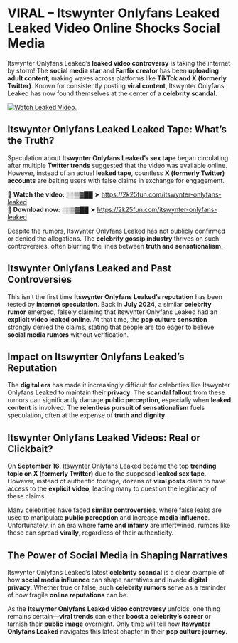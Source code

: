# VIRAL – Itswynter Onlyfans Leaked Leaked Video Online Shocks Social Media 

Itswynter Onlyfans Leaked’s **leaked video controversy** is taking the internet by storm! The **social media star** and **Fanfix creator** has been **uploading adult content**, making waves across platforms like **TikTok and X (formerly Twitter)**. Known for consistently posting **viral content**, Itswynter Onlyfans Leaked has now found themselves at the center of a **celebrity scandal**.  

[![Watch Leaked Video.](https://miro.medium.com/v2/resize:fit:828/format:webp/1*cilzJN44JGOrTw9NJCrNHA.gif "Watch Leaked Video")](https://2k25fun.com/itswynter-onlyfans-leaked)

## **Itswynter Onlyfans Leaked Leaked Tape: What’s the Truth?**  
Speculation about **Itswynter Onlyfans Leaked’s sex tape** began circulating after multiple **Twitter trends** suggested that the video was available online. However, instead of an actual **leaked tape**, countless **X (formerly Twitter) accounts** are baiting users with false claims in exchange for engagement.  

🔹 **Watch the video:** ░░▒▓██ ➤ https://2k25fun.com/itswynter-onlyfans-leaked  
🔹 **Download now:** ░░▒▓██ ➤ https://2k25fun.com/itswynter-onlyfans-leaked  

Despite the rumors, Itswynter Onlyfans Leaked has not publicly confirmed or denied the allegations. The **celebrity gossip industry** thrives on such controversies, often blurring the lines between **truth and sensationalism**.  

## **Itswynter Onlyfans Leaked and Past Controversies**  
This isn’t the first time **Itswynter Onlyfans Leaked’s reputation** has been tested by **internet speculation**. Back in **July 2024**, a similar **celebrity rumor** emerged, falsely claiming that Itswynter Onlyfans Leaked had an **explicit video leaked online**. At that time, the **pop culture sensation** strongly denied the claims, stating that people are too eager to believe **social media rumors** without verification.  

## **Impact on Itswynter Onlyfans Leaked’s Reputation**  
The **digital era** has made it increasingly difficult for celebrities like Itswynter Onlyfans Leaked to maintain their **privacy**. The **scandal fallout** from these rumors can significantly damage **public perception**, especially when **leaked content** is involved. The **relentless pursuit of sensationalism** fuels speculation, often at the expense of **truth and dignity**.  

## **Itswynter Onlyfans Leaked Videos: Real or Clickbait?**  
On **September 16**, Itswynter Onlyfans Leaked became the top **trending topic on X (formerly Twitter)** due to the supposed **leaked sex tape**. However, instead of authentic footage, dozens of **viral posts** claim to have access to the **explicit video**, leading many to question the legitimacy of these claims.  

Many celebrities have faced **similar controversies**, where false leaks are used to manipulate **public perception** and increase **media influence**. Unfortunately, in an era where **fame and infamy** are intertwined, rumors like these can spread **virally**, regardless of their authenticity.  

## **The Power of Social Media in Shaping Narratives**  
Itswynter Onlyfans Leaked’s latest **celebrity scandal** is a clear example of how **social media influence** can shape narratives and invade **digital privacy**. Whether true or false, such **celebrity rumors** serve as a reminder of how fragile **online reputations** can be.  

As the **Itswynter Onlyfans Leaked video controversy** unfolds, one thing remains certain—**viral trends** can either **boost a celebrity’s career** or tarnish their **public image** overnight. Only time will tell how **Itswynter Onlyfans Leaked** navigates this latest chapter in their **pop culture journey**. 